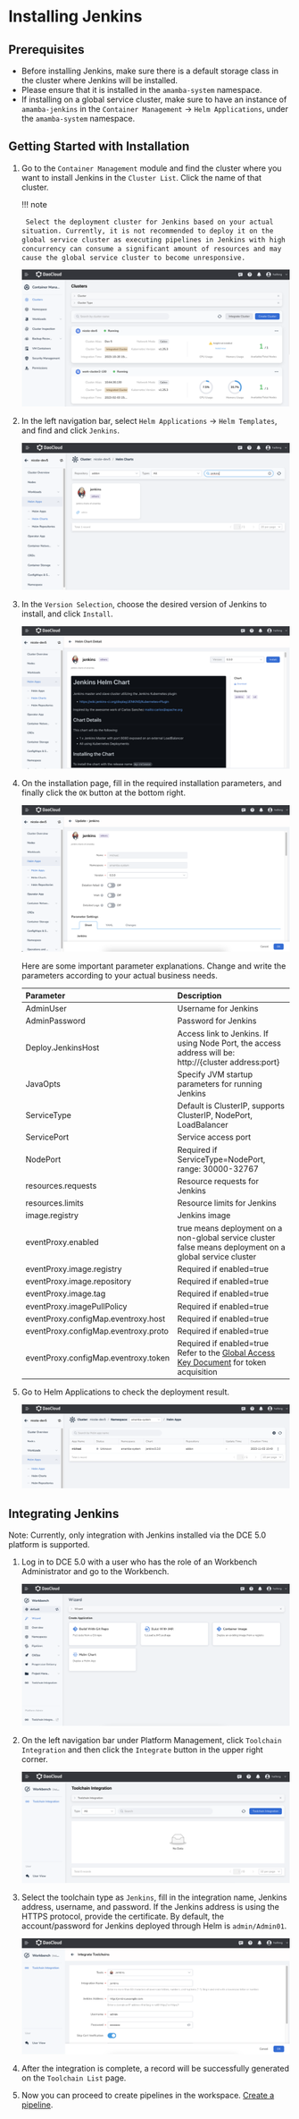 # Installing Jenkins

## Prerequisites

- Before installing Jenkins, make sure there is a default storage class in the cluster where Jenkins will be installed.
- Please ensure that it is installed in the `amamba-system` namespace.
- If installing on a global service cluster, make sure to have an instance of `amamba-jenkins` in the `Container Management` -> `Helm Applications`, under the `amamba-system` namespace.

## Getting Started with Installation

1. Go to the `Container Management` module and find the cluster where you want to install Jenkins in the `Cluster List`. Click the name of that cluster.

    !!! note

        Select the deployment cluster for Jenkins based on your actual situation. Currently, it is not recommended to deploy it on the global service cluster as executing pipelines in Jenkins with high concurrency can consume a significant amount of resources and may cause the global service cluster to become unresponsive.

    ![Click Cluster Name](../../images/install-jenkins11.png)

2. In the left navigation bar, select `Helm Applications` -> `Helm Templates`, and find and click `Jenkins`.

    ![jenkins helm](../../images/install-jenkins12.png)

3. In the `Version Selection`, choose the desired version of Jenkins to install, and click `Install`.

    ![Install](../../images/install-jenkins13.png)

4. On the installation page, fill in the required installation parameters, and finally click the `OK` button at the bottom right.

    ![Fill in Configuration](../../images/install-jenkins14.png)

    Here are some important parameter explanations. Change and write the parameters according to your actual business needs.

    | Parameter                            | Description                                                   |
    | ------------------------------------ | ------------------------------------------------------------- |
    | AdminUser                            | Username for Jenkins                                          |
    | AdminPassword                        | Password for Jenkins                                          |
    | Deploy.JenkinsHost                   | Access link to Jenkins. If using Node Port, the access address will be: http://{cluster address:port} |
    | JavaOpts                             | Specify JVM startup parameters for running Jenkins            |
    | ServiceType                          | Default is ClusterIP, supports ClusterIP, NodePort, LoadBalancer |
    | ServicePort                          | Service access port                                           |
    | NodePort                             | Required if ServiceType=NodePort, range: 30000-32767          |
    | resources.requests                   | Resource requests for Jenkins                                 |
    | resources.limits                     | Resource limits for Jenkins                                   |
    | image.registry                       | Jenkins image                                                |
    | eventProxy.enabled                   | true means deployment on a non-global service cluster<br />false means deployment on a global service cluster |
    | eventProxy.image.registry            | Required if enabled=true                                      |
    | eventProxy.image.repository          | Required if enabled=true                                      |
    | eventProxy.image.tag                 | Required if enabled=true                                      |
    | eventProxy.imagePullPolicy           | Required if enabled=true                                      |
    | eventProxy.configMap.eventroxy.host  | Required if enabled=true                                      |
    | eventProxy.configMap.eventroxy.proto | Required if enabled=true                                      |
    | eventProxy.configMap.eventroxy.token | Required if enabled=true<br />Refer to the [Global Access Key Document](../../../ghippo/user-guide/personal-center/accesstoken.md) for token acquisition |

5. Go to Helm Applications to check the deployment result.

    ![Deployment Completed](../../images/install-jenkins15.png)

## Integrating Jenkins

Note: Currently, only integration with Jenkins installed via the DCE 5.0 platform is supported.

1. Log in to DCE 5.0 with a user who has the role of an Workbench Administrator and go to the Workbench.

    ![Deployment Completed](../../images/install-jenkins16.png)

2. On the left navigation bar under Platform Management, click `Toolchain Integration` and then click the `Integrate` button in the upper right corner.

    ![Deployment Completed](../../images/install-jenkins17.png)

3. Select the toolchain type as `Jenkins`, fill in the integration name, Jenkins address, username, and password.
   If the Jenkins address is using the HTTPS protocol, provide the certificate. By default, the account/password for Jenkins deployed through Helm is `admin/Admin01`.

    ![Deployment Completed](../../images/install-jenkins18.png)

4. After the integration is complete, a record will be successfully generated on the `Toolchain List` page.


5. Now you can proceed to create pipelines in the workspace. [Create a pipeline](create/custom.md).
